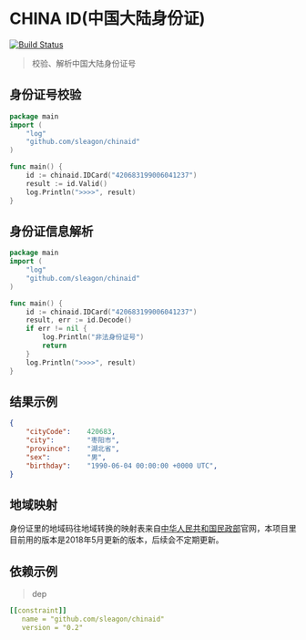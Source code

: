 # CHINA ID(中国大陆身份证)

[![Build Status](https://travis-ci.org/sleagon/chinaid.svg?branch=master)](https://travis-ci.org/sleagon/chinaid)

> 校验、解析中国大陆身份证号

## 身份证号校验

```go
package main
import (
    "log"
    "github.com/sleagon/chinaid"
)

func main() {
    id := chinaid.IDCard("420683199006041237")
    result := id.Valid()
    log.Println(">>>>", result)
}
```


## 身份证信息解析

```go
package main
import (
    "log"
    "github.com/sleagon/chinaid"
)

func main() {
    id := chinaid.IDCard("420683199006041237")
    result, err := id.Decode()
    if err != nil {
        log.Println("非法身份证号")
        return
    }
    log.Println(">>>>", result)
}
```

## 结果示例

```json
{
    "cityCode":    420683,
    "city":        "枣阳市",
    "province":    "湖北省",
    "sex":         "男",
    "birthday":    "1990-06-04 00:00:00 +0000 UTC",
}
```

## 地域映射

身份证里的地域码往地域转换的映射表来自[中华人民共和国民政部][1]官网，本项目里目前用的版本是2018年5月更新的版本，后续会不定期更新。

## 依赖示例

> dep

```yml
[[constraint]]
   name = "github.com/sleagon/chinaid"
   version = "0.2"
```

[1]: http://www.mca.gov.cn/